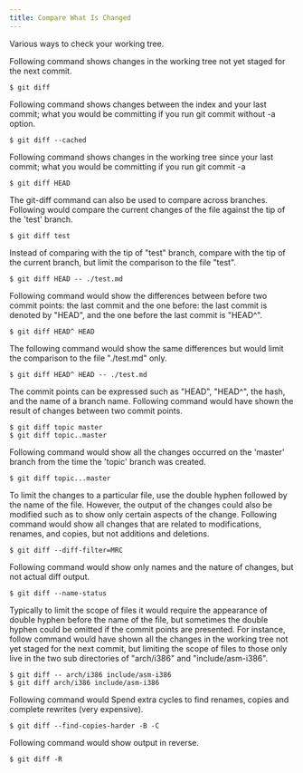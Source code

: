 ```yaml
---
title: Compare What Is Changed 
---
```


Various ways to check your working tree.

Following command shows changes in the working tree not yet staged for the next
commit.

    $ git diff            

Following command shows changes between the index and your last commit; what
you would be committing if you run git commit without -a option.

    $ git diff --cached  

Following command shows changes in the working tree since your last commit;
what you would be committing if you run git commit -a

    $ git diff HEAD     

The git-diff command can also be used to compare across branches. 
Following would compare the current changes of the file against
the tip of the 'test' branch.

    $ git diff test

Instead of comparing with the tip of "test" branch, compare with the tip of the
current branch, but limit the comparison to the file "test".

    $ git diff HEAD -- ./test.md

Following command would show the differences between before two commit points:
the last commit and the one before: the last commit is denoted by "HEAD", and
the one before the last commit is "HEAD^".

    $ git diff HEAD^ HEAD

The following command would show the same differences but would limit the
comparison to the file "./test.md" only.

    $ git diff HEAD^ HEAD -- ./test.md

The commit points can be expressed such as "HEAD", "HEAD^", the hash,
and the name of a branch name. Following command would have shown
the result of changes between two commit points.

    $ git diff topic master
    $ git diff topic..master

Following command would show all the changes occurred on the 'master'
branch from the time the 'topic' branch was created.

    $ git diff topic...master

To limit the changes to a particular file, use the double hyphen followed
by the name of the file. However, the output of the changes could also
be modified such as to show only certain aspects of the change.
Following command would show all changes that are related to modifications,
renames, and copies, but not additions and deletions. 

    $ git diff --diff-filter=MRC

Following command would show only names and the nature of changes, but not
actual diff output.

    $ git diff --name-status

Typically to limit the scope of files it would require the appearance of double
hyphen before the name of the file, but sometimes the double hyphen could be
omitted if the commit points are presented. For instance, follow command would
have shown all the changes in the working tree not yet staged for the next
commit, but limiting the scope of files to those only live in the two sub
directories of "arch/i386" and "include/asm-i386".

    $ git diff -- arch/i386 include/asm-i386
    $ git diff arch/i386 include/asm-i386

Following command would Spend extra cycles to find renames, copies and complete
rewrites (very expensive).

    $ git diff --find-copies-harder -B -C

Following command would show output in reverse.

    $ git diff -R








